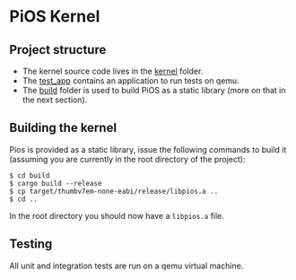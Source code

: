 # PiOS Kernel

## Project structure

- The kernel source code lives in the [kernel](kernel) folder.
- The [test_app](test_app) contains an application to run tests on qemu.
- The [build](build) folder is used to build PiOS as a static library (more on that in the next section).

## Building the kernel

Pios is provided as a static library, issue the following commands to build it (assuming you are currently in the root directory of the project):
```
$ cd build
$ cargo build --release
$ cp target/thumbv7em-none-eabi/release/libpios.a ..
$ cd ..
```

In the root directory you should now have a `libpios.a` file.

## Testing

All unit and integration tests are run on a qemu virtual machine. 
